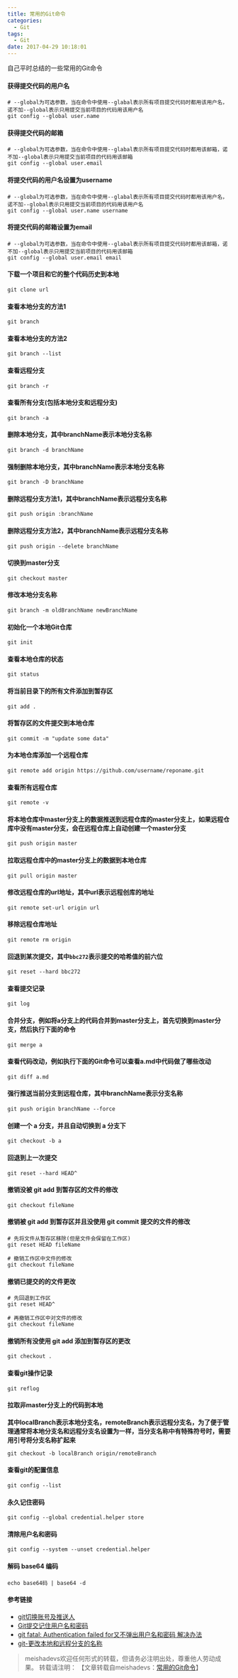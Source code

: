 ```yaml
---
title: 常用的Git命令
categories:
  - Git
tags:
  - Git 
date: 2017-04-29 10:18:01
---
```


自己平时总结的一些常用的Git命令
<!--more-->

#### 获得提交代码的用户名
	
	# --global为可选参数，当在命令中使用--glabal表示所有项目提交代码时都用该用户名，诺不加--global表示只用提交当前项目的代码用该用户名
	git config --global user.name

#### 获得提交代码的邮箱
	
	# --global为可选参数，当在命令中使用--glabal表示所有项目提交代码时都用该邮箱，诺不加--global表示只用提交当前项目的代码用该邮箱
	git config --global user.email

#### 将提交代码的用户名设置为username
	
	# --global为可选参数，当在命令中使用--glabal表示所有项目提交代码时都用该用户名，诺不加--global表示只用提交当前项目的代码用该用户名
	git config --global user.name username

#### 将提交代码的邮箱设置为email
	
	# --global为可选参数，当在命令中使用--glabal表示所有项目提交代码时都用该邮箱，诺不加--global表示只用提交当前项目的代码用该邮箱
	git config --global user.email email

####  下载一个项目和它的整个代码历史到本地  
	
	git clone url

#### 查看本地分支的方法1
	
	git branch

#### 查看本地分支的方法2

	git branch --list

#### 查看远程分支

	git branch -r

#### 查看所有分支(包括本地分支和远程分支)
	
	git branch -a

#### 删除本地分支，其中branchName表示本地分支名称
	
	git branch -d branchName 

#### 强制删除本地分支，其中branchName表示本地分支名称
	
	git branch -D branchName

#### 删除远程分支方法1，其中branchName表示远程分支名称
	
	git push origin :branchName

#### 删除远程分支方法2，其中branchName表示远程分支名称
	
	git push origin --delete branchName

#### 切换到master分支
	
	git checkout master 

#### 修改本地分支名称

	git branch -m oldBranchName newBranchName

#### 初始化一个本地Git仓库
	
	git init

####  查看本地仓库的状态
	
	git status

#### 将当前目录下的所有文件添加到暂存区
	
	git add .

#### 将暂存区的文件提交到本地仓库
	
	git commit -m "update some data"

#### 为本地仓库添加一个远程仓库
	
	git remote add origin https://github.com/username/reponame.git

#### 查看所有远程仓库
	
	git remote -v

#### 将本地仓库中master分支上的数据推送到远程仓库的master分支上，如果远程仓库中没有master分支，会在远程仓库上自动创建一个master分支

	git push origin master

#### 拉取远程仓库中的master分支上的数据到本地仓库
	
	git pull origin master

#### 修改远程仓库的url地址，其中url表示远程创库的地址
	
	git remote set-url origin url

#### 移除远程仓库地址

	git remote rm origin

#### 回退到某次提交，其中`bbc272`表示提交的哈希值的前六位
	
	git reset --hard bbc272

#### 查看提交记录
	
	git log

#### 合并分支，例如将a分支上的代码合并到master分支上，首先切换到master分支，然后执行下面的命令
	
	git merge a

#### 查看代码改动，例如执行下面的Git命令可以查看a.md中代码做了哪些改动
	
	git diff a.md

#### 强行推送当前分支到远程仓库，其中branchName表示分支名称
	
	git push origin branchName --force

#### 创建一个 a 分支，并且自动切换到 a 分支下
	
	git checkout -b a

#### 回退到上一次提交

	git reset --hard HEAD^

#### 撤销没被 git add 到暂存区的文件的修改

	git checkout fileName

#### 撤销被 git add 到暂存区并且没使用 git commit 提交的文件的修改

	# 先将文件从暂存区移除(但是文件会保留在工作区)
	git reset HEAD fileName
	
	# 撤销工作区中文件的修改
	git checkout fileName 

#### 撤销已提交的的文件更改

	# 先回退到工作区
	git reset HEAD^

	# 再撤销工作区中对文件的修改
	git checkout fileName

#### 撤销所有没使用 git add 添加到暂存区的更改 

	git checkout .

#### 查看git操作记录

	git reflog

#### 拉取非master分支上的代码到本地

**其中localBranch表示本地分支名，remoteBranch表示远程分支名，为了便于管理通常将本地分支名和远程分支名设置为一样，当分支名称中有特殊符号时，需要用引号将分支名称扩起来**

	git checkout -b localBranch origin/remoteBranch

#### 查看git的配置信息

	git config --list

#### 永久记住密码

	git config --global credential.helper store

####  清除用户名和密码

	git config --system --unset credential.helper

#### 解码 base64 编码

	echo base64码 | base64 -d

#### 参考链接

- [git切换账号及推送人](https://blog.csdn.net/weixin_42315879/article/details/80907340)
- [Git提交记住用户名和密码](https://blog.csdn.net/youanyyou/article/details/78992990)
- [git fatal: Authentication failed for又不弹出用户名和密码 解决办法](https://blog.csdn.net/qq_14922059/article/details/80505278)
- [git-更改本地和远程分支的名称](https://www.cnblogs.com/wangzhichao/p/git.html)

> meishadevs欢迎任何形式的转载，但请务必注明出处，尊重他人劳动成果。
转载请注明： 【文章转载自meishadevs：[常用的Git命令](http://meishadevs.com/blog/%E5%B8%B8%E7%94%A8%E7%9A%84Git%E5%91%BD%E4%BB%A4/)】